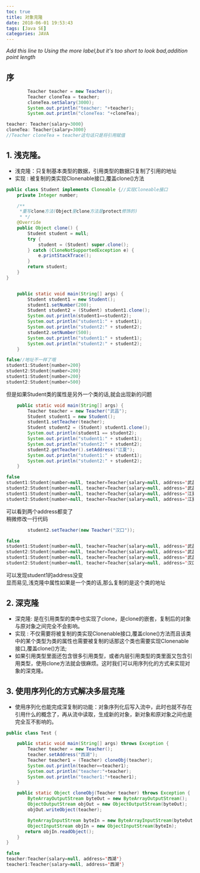 ```yaml
---
toc: true
title: 对象克隆
date: 2018-06-01 19:53:43
tags: [Java SE]
categories: JAVA
---
```

*Add this line to Using the more label,but it's too short to look bad,addition point length*
<!--more-->  
## 序
```java
        Teacher teacher = new Teacher();
        Teacher cloneTea = teacher;
        cloneTea.setSalary(3000);
        System.out.println("teacher: "+teacher);
        System.out.println("cloneTea: "+cloneTea);
```
```java
teacher: Teacher{salary=3000}
cloneTea: Teacher{salary=3000}
//Teacher cloneTea = teacher这句话只是将引用赋值
```
## 1. 浅克隆。
* 浅克隆：只复制基本类型的数据，引用类型的数据只复制了引用的地址
* 实现 : 被复制的类实现Clonenable接口,覆盖clone()方法
```java
public class Student implements Cloneable {//实现Cloneable接口
    private Integer number;

    /**
     *重写clone方法(Object里clone方法是protect修饰的)
     * */
    @Override
    public Object clone() {
        Student student = null;
        try {
            student = (Student) super.clone();
        } catch (CloneNotSupportedException e) {
            e.printStackTrace();
        }
        return student;
    }
}


    public static void main(String[] args) {
        Student student1 = new Student();
        student1.setNumber(200);
        Student student2 = (Student) student1.clone();
        System.out.println(student1==student2);
        System.out.println("student1:" + student1);
        System.out.println("student2:" + student2);
        student2.setNumber(500);
        System.out.println("student1:" + student1);
        System.out.println("student2:" + student2);
    }
```
```java
false//地址不一样了哦
student1:Student{number=200}
student2:Student{number=200}
student1:Student{number=200}
student2:Student{number=500}
```
但是如果Student类的属性是另外一个类的话,就会出现新的问题
```java
    public static void main(String[] args) {
        Teacher teacher = new Teacher("武昌");
        Student student1 = new Student();
        student1.setTeacher(teacher);
        Student student2 = (Student) student1.clone();
        System.out.println(student1 == student2);
        System.out.println("student1:" + student1);
        System.out.println("student2:" + student2);
        student2.getTeacher().setAddress("江夏");
        System.out.println("student1:" + student1);
        System.out.println("student2:" + student2);
    }
```
```java
false
student1:Student{number=null, teacher=Teacher{salary=null, address='武昌'}}
student2:Student{number=null, teacher=Teacher{salary=null, address='武昌'}}
student1:Student{number=null, teacher=Teacher{salary=null, address='江夏'}}
student2:Student{number=null, teacher=Teacher{salary=null, address='江夏'}}
```
可以看到两个address都变了  
稍微修改一行代码
```java
        student2.setTeacher(new Teacher("汉口"));
```
```java
false
student1:Student{number=null, teacher=Teacher{salary=null, address='武昌'}}
student2:Student{number=null, teacher=Teacher{salary=null, address='武昌'}}
student1:Student{number=null, teacher=Teacher{salary=null, address='武昌'}}
student2:Student{number=null, teacher=Teacher{salary=null, address='汉口'}}
```
可以发现student1的address没变  
显而易见,浅克隆中属性如果是一个类的话,那么复制的是这个类的地址
## 2. 深克隆
* 深克隆: 是在引用类型的类中也实现了clone，是clone的嵌套，复制后的对象与原对象之间完全不会影响。
* 实现 : 不仅需要将被复制的类实现Clonenable接口,覆盖clone()方法而且该类中的某个类型为类的属性也需要被复制的话那这个类也需要实现Clonenable接口,覆盖clone()方法;
* 如果引用类型里面还包含很多引用类型，或者内层引用类型的类里面又包含引用类型，使用clone方法就会很麻烦。这时我们可以用序列化的方式来实现对象的深克隆。

## 3. 使用序列化的方式解决多层克隆
* 使用序列化也能完成深复制的功能：对象序列化后写入流中，此时也就不存在引用什么的概念了，再从流中读取，生成新的对象，新对象和原对象之间也是完全互不影响的。
```java
public class Test {

    public static void main(String[] args) throws Exception {
        Teacher teacher = new Teacher();
        teacher.setAddress("西湖");
        Teacher teacher1 = (Teacher) cloneObj(teacher);
        System.out.println(teacher==teacher1);
        System.out.println("teacher:"+teacher);
        System.out.println("teacher1:"+teacher1);
    }

    public static Object cloneObj(Teacher teacher) throws Exception {
        ByteArrayOutputStream byteOut = new ByteArrayOutputStream();
        ObjectOutputStream objOut = new ObjectOutputStream(byteOut);
        objOut.writeObject(teacher);

        ByteArrayInputStream byteIn = new ByteArrayInputStream(byteOut.toByteArray());
        ObjectInputStream objIn = new ObjectInputStream(byteIn);
       return objIn.readObject();
    }
}
```
```java
false
teacher:Teacher{salary=null, address='西湖'}
teacher1:Teacher{salary=null, address='西湖'}
```